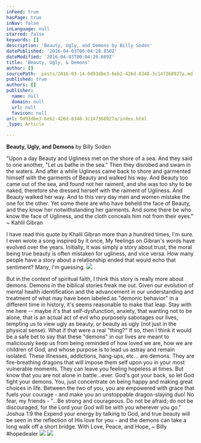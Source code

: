 ```yaml
---
inFeed: true
hasPage: true
inNav: false
inLanguage: null
starred: false
keywords: []
description: 'Beauty, Ugly, and Demons by Billy Soden'
datePublished: '2016-04-03T00:04:28.850Z'
dateModified: '2016-04-03T00:04:20.689Z'
title: 'Beauty, Ugly, & Demons'
author: []
sourcePath: _posts/2016-03-14-0d93dbe3-6eb2-426d-8348-3c147368927a.md
published: true
authors: []
publisher:
  name: null
  domain: null
  url: null
  favicon: null
url: 0d93dbe3-6eb2-426d-8348-3c147368927a/index.html
_type: Article

---
```

**Beauty, Ugly, and Demons** by Billy Soden

"Upon a
day Beauty and Ugliness met on the shore of a sea. And they said to one
another, "Let us bathe in the sea." Then they disrobed and swam in
the waters. And after a while Ugliness came back to shore and garmented himself
with the garments of Beauty and walked his way. And Beauty too came out of the
sea, and found not her raiment, and she was too shy to be naked, therefore she
dressed herself with the raiment of Ugliness. And Beauty walked her way. And to
this very day men and women mistake the one for the other. Yet some there are
who have beheld the face of Beauty, and they know her notwithstanding her
garments. And some there be who know the face of Ugliness, and the cloth
conceals him not from their eyes." ~ Kahlil Gibran

I have read
this quote by Khalil Gibran more than a hundred times, I'm sure. I even wrote a song
inspired by it once, My feelings on Gibran's words have evolved over the years. Initially, it was simply a story
about trust, the moral being true beauty is often mistaken for ugliness, and
vice versa. How many people have a story about a relationship ended that would
echo that sentiment? Many, I'm guessing.
![](https://the-grid-user-content.s3-us-west-2.amazonaws.com/019becc6-d07e-4c3c-aa18-14f4a1df39ac.jpg)

But in the
context of spiritual faith, I think this story is really more about demons. Demons in the
biblical stories freak me out. Given our evolution of mental health
identification and the advancement in our understanding and treatment
of what may have been labeled as "demonic behavior" in a different time in
history, it's seems reasonable to make that leap. Stay with me here -- maybe it's that self-dysfunction, anxiety, that wanting not to be alone, that is an actual act of evil who purposely sabotages our lives, tempting us to view ugly as beauty, or beauty as ugly (not just in the physical sense). What if that were a real "thing?" If so, then I think it would be a safe bet to say that these "demons" in our lives are meant to maliciously keep us from being reminded of how loved we are, how we are children of God, and whose purpose is to lead us astray and remain isolated. These illnesses, addictions, hang-ups, etc...  are demons. They are fire-breathing dragons that will impose them self upon you in your most vulnerable moments.  They can leave you feeling hopeless at times. But know that you are not alone in battle...ever.  God's got your back, so let God fight your demons.  You, just concentrate on being happy and making great choices in life.  Between the two of you, you are empowered with grace that fuels your courage - and make you an unstoppable dragon-slaying duo!  No fear, my friends -  "...Be strong and courageous. Do not be afraid; do not be discouraged, for the Lord your God will be with you wherever you go." Joshua 1:9 the  Expend your energy by talking to God, and true beauty will be seen in the reflection of His love for you - and the demons can take a long walk off a short bridge.   With Love, Peace, and Hope, ~ Billy \#‎hopedealer
![](https://the-grid-user-content.s3-us-west-2.amazonaws.com/4ab61571-8fb0-4280-9a7e-ba8e5e71667a.jpg)
![](https://the-grid-user-content.s3-us-west-2.amazonaws.com/1f06c681-5a74-473f-85fa-0fffcbe3b18c.jpg)